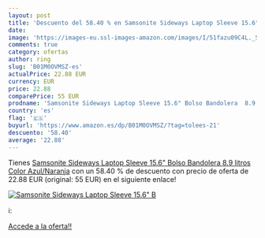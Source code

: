 ```yaml
---
layout: post
title: 'Descuento del 58.40 % en Samsonite Sideways Laptop Sleeve 15.6" B'
date: 
image: 'https://images-eu.ssl-images-amazon.com/images/I/51fazu09C4L._SL200_.jpg'
comments: true
category: ofertas
author: ring
slug: 'B01M0OVMSZ-es'
actualPrice: 22.88 EUR
currency: EUR
price: 22.88
comparePrice: 55 EUR
prodname: 'Samsonite Sideways Laptop Sleeve 15.6" Bolso Bandolera  8.9 litros  Color Azul/Naranja'
country: 'es'
flag: '🇪🇸'
buyurl: 'https://www.amazon.es/dp/B01M0OVMSZ/?tag=tolees-21'
descuento: '58.40'
average: '22.88'
---
```


Tienes [Samsonite Sideways Laptop Sleeve 15.6" Bolso Bandolera  8.9 litros  Color Azul/Naranja](https://www.amazon.es/dp/B01M0OVMSZ/?tag=tolees-21) con un 58.40 % de descuento con precio de oferta de 22.88 EUR (original: 55 EUR) en el siguiente enlace!

[![Samsonite Sideways Laptop Sleeve 15.6" B](https://images-eu.ssl-images-amazon.com/images/I/51fazu09C4L._SL200_.jpg)](https://www.amazon.es/dp/B01M0OVMSZ/?tag=tolees-21)

ℹ️:


[Accede a la oferta!!](https://www.amazon.es/dp/B01M0OVMSZ/?tag=tolees-21)
